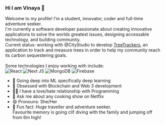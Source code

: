 ### Hi I am Vinaya 👋

Welcome to my profile! I'm a student, innovator, coder and full-time adventure seeker.<br/>
I'm currently a software developer passionate about creating innovative applications to solve the worlds greatest issues, designing accessable technology, and building community.<br/>Current status: working with @CityStudio to develop [TreeTrackers](https://treetrackers.ca/), an application to track and measure trees in order to help my community reach its carbon sequestering goals. 
</br>
</br>
Some technologies I enjoy working with include: </br>
![React](https://img.shields.io/badge/react-%2320232a.svg?style=for-the-badge&logo=react&logoColor=%2361DAFB) ![Next JS](https://img.shields.io/badge/Next-black?style=for-the-badge&logo=next.js&logoColor=white) ![MongoDB](https://img.shields.io/badge/MongoDB-%234ea94b.svg?style=for-the-badge&logo=mongodb&logoColor=white) ![Firebase](https://img.shields.io/badge/firebase-%23039BE5.svg?style=for-the-badge&logo=firebase) 



- 🔭 Going deep into ML specifically deep learning 
- 🌱 Obsessed with Blockchain and Web 3 development
- 👩‍💻 I have a love/hate relationship with Programming
- 💬 Ask me about any cooking show on Netflix 
- 😄 Pronouns: She/Her
- 🧗 Fun fact: Huge traveller and adventure seeker.<br/>Favourite memory is going clif diving with the family and jumping off from 6m high! 

